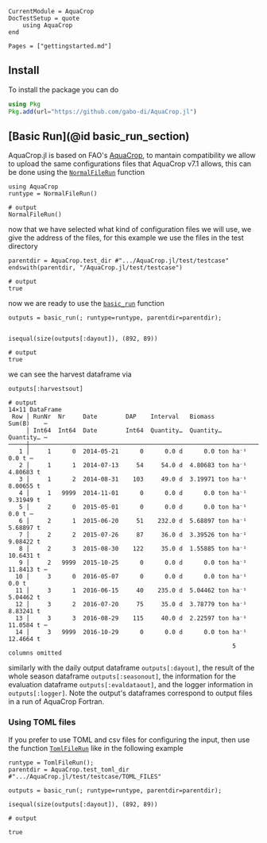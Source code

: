 ```@meta
CurrentModule = AquaCrop
DocTestSetup = quote
    using AquaCrop
end
```

```@contents
Pages = ["gettingstarted.md"]
```

## Install

To install the package you can do

```julia
using Pkg
Pkg.add(url="https://github.com/gabo-di/AquaCrop.jl")
```

## [Basic Run](@id basic_run_section)

AquaCrop.jl is based on FAO's [AquaCrop](https://github.com/KUL-RSDA/AquaCrop/), to mantain
compatibility we allow to upload the same configurations files that AquaCrop v7.1 allows, 
this can be done using the [`NormalFileRun`](@ref) function

```jldoctest basic_run_example; output = false
using AquaCrop
runtype = NormalFileRun()

# output
NormalFileRun()
```

now that we have selected what kind of configuration files we will use, we give the address of
the files, for this example we use the files in the test directory

```jldoctest basic_run_example; output = false
parentdir = AquaCrop.test_dir #".../AquaCrop.jl/test/testcase"
endswith(parentdir, "/AquaCrop.jl/test/testcase")

# output
true
```

now we are ready to use the [`basic_run`](@ref) function

```jldoctest basic_run_example
outputs = basic_run(; runtype=runtype, parentdir=parentdir);


isequal(size(outputs[:dayout]), (892, 89))

# output
true
```

we can see the harvest dataframe via


```jldoctest basic_run_example
outputs[:harvestsout]

# output
14×11 DataFrame
 Row │ RunNr  Nr     Date        DAP    Interval   Biomass           Sum(B)    ⋯
     │ Int64  Int64  Date        Int64  Quantity…  Quantity…         Quantity… ⋯
─────┼──────────────────────────────────────────────────────────────────────────
   1 │     1      0  2014-05-21      0      0.0 d      0.0 ton ha⁻¹      0.0 t ⋯
   2 │     1      1  2014-07-13     54     54.0 d  4.80683 ton ha⁻¹  4.80683 t
   3 │     1      2  2014-08-31    103     49.0 d  3.19971 ton ha⁻¹  8.00655 t
   4 │     1   9999  2014-11-01      0      0.0 d      0.0 ton ha⁻¹  9.31949 t
   5 │     2      0  2015-05-01      0      0.0 d      0.0 ton ha⁻¹      0.0 t ⋯
   6 │     2      1  2015-06-20     51    232.0 d  5.68897 ton ha⁻¹  5.68897 t
   7 │     2      2  2015-07-26     87     36.0 d  3.39526 ton ha⁻¹  9.08422 t
   8 │     2      3  2015-08-30    122     35.0 d  1.55885 ton ha⁻¹  10.6431 t
   9 │     2   9999  2015-10-25      0      0.0 d      0.0 ton ha⁻¹  11.8413 t ⋯
  10 │     3      0  2016-05-07      0      0.0 d      0.0 ton ha⁻¹      0.0 t
  11 │     3      1  2016-06-15     40    235.0 d  5.04462 ton ha⁻¹  5.04462 t
  12 │     3      2  2016-07-20     75     35.0 d  3.78779 ton ha⁻¹  8.83241 t
  13 │     3      3  2016-08-29    115     40.0 d  2.22597 ton ha⁻¹  11.0584 t ⋯
  14 │     3   9999  2016-10-29      0      0.0 d      0.0 ton ha⁻¹  12.4664 t
                                                               5 columns omitted
```

similarly with the daily output dataframe `outputs[:dayout]`,
the result of the whole season dataframe `outputs[:seasonout]`,
the information for the evaluation dataframe `outputs[:evaldataout]`,
and the logger information in `outputs[:logger]`.
Note the output's dataframes correspond to output files in
a run of AquaCrop Fortran.

### Using TOML files

If you prefer to use TOML and csv files for configuring the input, then 
use the function [`TomlFileRun`](@ref) like in the following example
```jldoctest 
runtype = TomlFileRun();
parentdir = AquaCrop.test_toml_dir  #".../AquaCrop.jl/test/testcase/TOML_FILES"

outputs = basic_run(; runtype=runtype, parentdir=parentdir);

isequal(size(outputs[:dayout]), (892, 89))

# output

true
```

